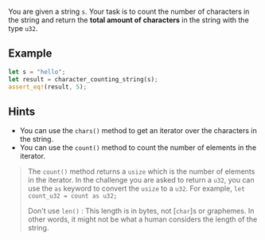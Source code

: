 You are given a string `s`. Your task is to count the number of characters in the string and return the **total amount of characters** in the string with the type `u32`.

## Example

```rust
let s = "hello";
let result = character_counting_string(s);
assert_eq!(result, 5);
```

## Hints

- You can use the `chars()` method to get an iterator over the characters in the string.
- You can use the `count()` method to count the number of elements in the iterator.

> The `count()` method returns a `usize` which is the number of elements in the iterator. In the challenge you are asked to return a `u32`, you can use the `as` keyword to convert the `usize` to a `u32`. For example, `let count_u32 = count as u32;`
>
> Don't use `len()` : This length is in bytes, not [`char`]s or graphemes. In other words, it might not be what a human considers the length of the string.
